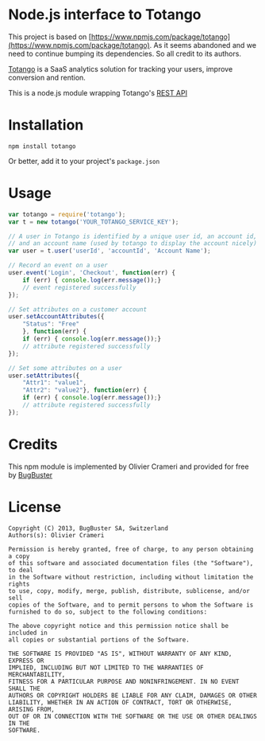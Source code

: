 Node.js interface to Totango
============================
This project is based on [https://www.npmjs.com/package/totango](https://www.npmjs.com/package/totango).
As it seems abandoned and we need to continue bumping its dependencies. So all credit to its authors.

[Totango](http://www.totango.com) is a SaaS analytics solution for tracking your users, improve conversion
and rention.

This is a node.js module wrapping Totango's [REST API](http://help.totango.com/installing-totango/quick-start-http-api-server-side-integration/)

# Installation
```
npm install totango
```
Or better, add it to your project's ```package.json```

# Usage

```js
var totango = require('totango');
var t = new totango('YOUR_TOTANGO_SERVICE_KEY');

// A user in Totango is identified by a unique user id, an account id,
// and an account name (used by totango to display the account nicely)
var user = t.user('userId', 'accountId', 'Account Name');

// Record an event on a user
user.event('Login', 'Checkout', function(err) {
    if (err) { console.log(err.message());}
    // event registered successfully
});

// Set attributes on a customer account
user.setAccountAttributes({
    "Status": "Free"
    }, function(err) {
    if (err) { console.log(err.message());}
    // attribute registered successfully
});

// Set some attributes on a user
user.setAttributes({
    "Attr1": "value1",
    "Attr2": "value2"}, function(err) {
    if (err) { console.log(err.message());}
    // attribute registered successfully
});
```

# Credits
This npm module is implemented by Olivier Crameri and provided for free by [BugBuster](http://bugbuster.com)

# License

```
Copyright (C) 2013, BugBuster SA, Switzerland
Authors(s): Olivier Crameri

Permission is hereby granted, free of charge, to any person obtaining a copy
of this software and associated documentation files (the "Software"), to deal
in the Software without restriction, including without limitation the rights
to use, copy, modify, merge, publish, distribute, sublicense, and/or sell
copies of the Software, and to permit persons to whom the Software is
furnished to do so, subject to the following conditions:

The above copyright notice and this permission notice shall be included in
all copies or substantial portions of the Software.

THE SOFTWARE IS PROVIDED "AS IS", WITHOUT WARRANTY OF ANY KIND, EXPRESS OR
IMPLIED, INCLUDING BUT NOT LIMITED TO THE WARRANTIES OF MERCHANTABILITY,
FITNESS FOR A PARTICULAR PURPOSE AND NONINFRINGEMENT. IN NO EVENT SHALL THE
AUTHORS OR COPYRIGHT HOLDERS BE LIABLE FOR ANY CLAIM, DAMAGES OR OTHER
LIABILITY, WHETHER IN AN ACTION OF CONTRACT, TORT OR OTHERWISE, ARISING FROM,
OUT OF OR IN CONNECTION WITH THE SOFTWARE OR THE USE OR OTHER DEALINGS IN THE
SOFTWARE.
```
